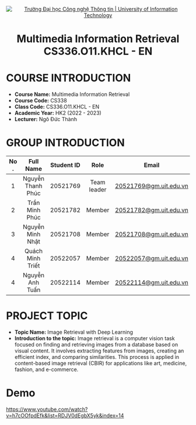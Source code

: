 <!-- Banner -->
<p align="center">
  <a href="https://www.uit.edu.vn/" title="Trường Đại học Công nghệ Thông tin" style="border: none;">
    <img src="https://i.imgur.com/WmMnSRt.png" alt="Trường Đại học Công nghệ Thông tin | University of Information Technology">
  </a>
</p>
<h1 align="center">Multimedia Information Retrieval CS336.O11.KHCL - EN</h1>

# COURSE INTRODUCTION

- **Course Name:** Multimedia Information Retrieval
- **Course Code:** CS338
- **Class Code:** CS336.O11.KHCL - EN
- **Academic Year:** HK2 (2022 - 2023)
- **Lecturer:** Ngô Đức Thành

# GROUP INTRODUCTION

| No . |     Full Name     | Student ID |    Role     |         Email          |
| :--: | :---------------: | :--------: | :---------: | :--------------------: |
|  1   | Nguyễn Thanh Phúc |  20521769  | Team leader | 20521769@gm.uit.edu.vn |
|  2   |  Trần Minh Phúc   |  20521782  |   Member    | 20521782@gm.uit.edu.vn |
|  3   | Nguyễn Minh Nhật  |  20521708  |   Member    | 20521708@gm.uit.edu.vn |
|  4   | Quách Minh Triết  |  20522057  |   Member    | 20522057@gm.uit.edu.vn |
|  4   |  Nguyễn Anh Tuấn  |  20522114  |   Member    | 20522114@gm.uit.edu.vn |

# PROJECT TOPIC

- **Topic Name:** Image Retrieval with Deep Learning
- **Introduction to the topic:** Image retrieval is a computer vision task focused on finding and retrieving images from a database based on visual content. It involves extracting features from images, creating an efficient index, and comparing similarities. This process is applied in content-based image retrieval (CBIR) for applications like art, medicine, fashion, and e-commerce.

# Demo

https://www.youtube.com/watch?v=h7cOOfpdEfk&list=RDJV0dEgbX5yk&index=14
